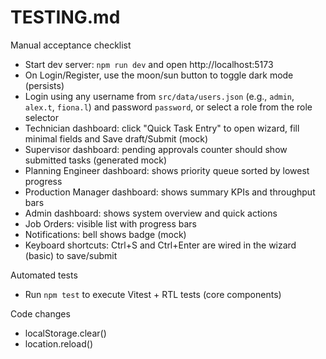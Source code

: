 # TESTING.md

Manual acceptance checklist

- Start dev server: `npm run dev` and open http://localhost:5173
- On Login/Register, use the moon/sun button to toggle dark mode (persists)
- Login using any username from `src/data/users.json` (e.g., `admin`, `alex.t`, `fiona.l`) and password `password`, or select a role from the role selector
- Technician dashboard: click "Quick Task Entry" to open wizard, fill minimal fields and Save draft/Submit (mock)
- Supervisor dashboard: pending approvals counter should show submitted tasks (generated mock)
- Planning Engineer dashboard: shows priority queue sorted by lowest progress
- Production Manager dashboard: shows summary KPIs and throughput bars
 - Admin dashboard: shows system overview and quick actions
- Job Orders: visible list with progress bars
- Notifications: bell shows badge (mock)
- Keyboard shortcuts: Ctrl+S and Ctrl+Enter are wired in the wizard (basic) to save/submit

Automated tests

- Run `npm test` to execute Vitest + RTL tests (core components)

Code changes

- localStorage.clear()
- location.reload()

